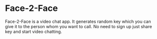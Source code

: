 # Face-2-Face
Face-2-Face is a video chat app. It generates random key which you can give it to the person whom you want to call. No need to sign up just share key and start video chatting.

